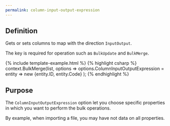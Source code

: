 ```yaml
---
permalink: column-input-output-expression
---
```


## Definition
Gets or sets columns to map with the direction `InputOutput`.

The key is required for operation such as `BulkUpdate` and `BulkMerge`.

{% include template-example.html %} 
{% highlight csharp %}
context.BulkMerge(list, options => 
        options.ColumnInputOutputExpression = entity => new {entity.ID, entity.Code}
); 
{% endhighlight %}

## Purpose
The `ColumnInputOutputExpression` option let you choose specific properties in which you want to perform the bulk operations.

By example, when importing a file, you may have not data on all properties.